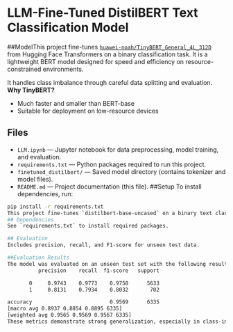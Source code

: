 # LLM-Fine-Tuned DistilBERT Text Classification Model

##ModelThis project fine-tunes [`huawei-noah/TinyBERT_General_4L_312D`](https://huggingface.co/huawei-noah/TinyBERT_General_4L_312D) from Hugging Face Transformers on a binary classification task. It is a lightweight BERT model designed for speed and efficiency on resource-constrained environments.

It handles class imbalance through careful data splitting and evaluation.
**Why TinyBERT?**
- Much faster and smaller than BERT-base
- Suitable for deployment on low-resource devices
## Files
- `LLM.ipynb` — Jupyter notebook for data preprocessing, model training, and evaluation.
- `requirements.txt` — Python packages required to run this project.
- `finetuned_distilbert/` — Saved model directory (contains tokenizer and model files).
- `README.md` — Project documentation (this file).
##Setup
To install dependencies, run:
```bash
pip install -r requirements.txt
This project fine-tunes `distilbert-base-uncased` on a binary text classification dataset with class imbalance.
## Dependencies
See `requirements.txt` to install required packages.

## Evaluation
Includes precision, recall, and F1-score for unseen test data.

##Evaluation Results
The model was evaluated on an unseen test set with the following results:
          precision    recall  f1-score   support

       0     0.9743    0.9773    0.9758      5633
       1     0.8131    0.7934    0.8032       702

accuracy                         0.9569      6335
[macro avg 0.8937 0.8854 0.8895 6335]
[weighted avg 0.9565 0.9569 0.9567 6335]
These metrics demonstrate strong generalization, especially in class-imbalanced scenarios.


